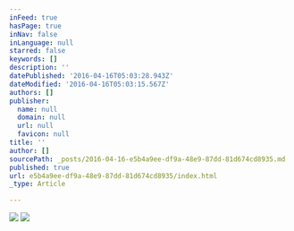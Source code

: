 ```yaml
---
inFeed: true
hasPage: true
inNav: false
inLanguage: null
starred: false
keywords: []
description: ''
datePublished: '2016-04-16T05:03:28.943Z'
dateModified: '2016-04-16T05:03:15.567Z'
authors: []
publisher:
  name: null
  domain: null
  url: null
  favicon: null
title: ''
author: []
sourcePath: _posts/2016-04-16-e5b4a9ee-df9a-48e9-87dd-81d674cd8935.md
published: true
url: e5b4a9ee-df9a-48e9-87dd-81d674cd8935/index.html
_type: Article

---
```

![](https://the-grid-user-content.s3-us-west-2.amazonaws.com/120a226f-e29b-412b-955a-b77042be3918.jpg)
![](https://the-grid-user-content.s3-us-west-2.amazonaws.com/2ee506d1-f718-4751-a584-f9db9601a943.jpg)